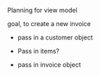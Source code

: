 
Planning for view model


goal, to create a new invoice

* pass in a customer object



* Pass in items?
* pass in invoice object



















